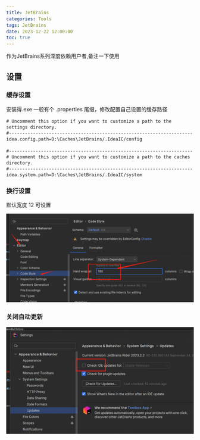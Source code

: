 ```yaml
---
title: JetBrains
categories: Tools
tags: JetBrains
date: 2023-12-22 12:00:00
toc: true
---
```


作为JetBrains系列深度依赖用户者,备注一下使用


## 设置

### 缓存设置
安装得.exe 一般有个 .properties  尾缀，修改配置自己设置的缓存路径

```
# Uncomment this option if you want to customize a path to the settings directory.
#---------------------------------------------------------------------
idea.config.path=D:\Caches\JetBrains/.IdeaIC/config

#---------------------------------------------------------------------
# Uncomment this option if you want to customize a path to the caches directory.
#---------------------------------------------------------------------
idea.system.path=D:\Caches\JetBrains/.IdeaIC/system

```


### 换行设置


默认宽度 12  可设置

![换行设置](JetBrains设置/rider_code_style.png)


### 关闭自动更新

![关闭自动更新](JetBrains设置/rider_set_update.png)